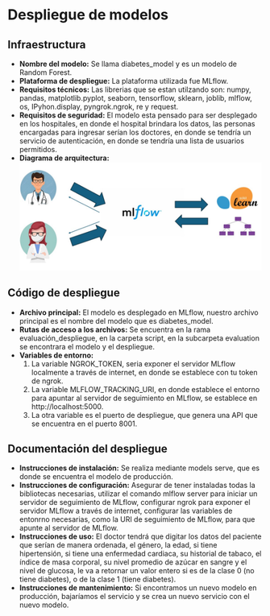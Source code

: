 # Despliegue de modelos

## Infraestructura

- **Nombre del modelo:** Se llama diabetes_model y es un modelo de Random Forest. 
- **Plataforma de despliegue:** La plataforma utilizada fue MLflow.
- **Requisitos técnicos:** Las librerias que se estan utilzando son: numpy, pandas, matplotlib.pyplot, seaborn, tensorflow, sklearn, joblib, mlflow, os, IPyhon.display, pyngrok.ngrok, re y request.
- **Requisitos de seguridad:** El modelo esta pensado para ser desplegado en los hospitales, en donde el hospital brindara los datos, las personas encargadas para ingresar serían los doctores, en donde se tendría un servicio de autenticación, en donde se tendría una lista de usuarios permitidos.
- **Diagrama de arquitectura:** ![](https://github.com/cris21309/tdsp_template_grupo8/blob/master/docs/deployment/Captura.PNG)

## Código de despliegue

- **Archivo principal:** El modelo es desplegado en MLflow, nuestro archivo principal es el nombre del modelo que es diabetes_model.
- **Rutas de acceso a los archivos:** Se encuentra en la rama evaluación_despliegue, en la carpeta script, en la subcarpeta evaluation se encontrara el modelo y el despliegue.
- **Variables de entorno:**
  1) La variable NGROK_TOKEN, seria exponer el servidor MLflow localmente a través de internet, en donde se establece con tu token de ngrok.
  2) La variable MLFLOW_TRACKING_URI, en donde establece el entorno para apuntar al servidor de seguimiento en MLflow, se establece en http://localhost:5000.
  3) La otra variable es el puerto de despliegue, que genera una API que se encuentra en el puerto 8001.

## Documentación del despliegue

- **Instrucciones de instalación:** Se realiza mediante models serve, que es donde se encuentra el modelo de producción. 
- **Instrucciones de configuración:** Asegurar de tener instaladas todas la bibliotecas necesarias, utilizar el comando mlflow server para iniciar un servidor de seguimiento de MLflow, configurar ngrok para exponer el servidor MLflow a través de internet, configurar las variables de entonrno necesarias, como la URI de seguimiento de MLflow, para que apunte al servidor de MLflow.
- **Instrucciones de uso:** El doctor tendrá que digitar los datos del paciente que serían de manera ordenada, el género, la edad, si tiene hipertensión, si tiene una enfermedad cardiaca, su historial de tabaco, el índice de masa corporal, su nivel promedio de azúcar en sangre y el nivel de glucosa, le va a retornar un valor entero si es de la clase 0 (no tiene diabetes), o de la clase 1 (tiene diabetes).
- **Instrucciones de mantenimiento:** Si encontramos un nuevo modelo en producción, bajaríamos el servicio y se crea un nuevo servicio con el nuevo modelo.
